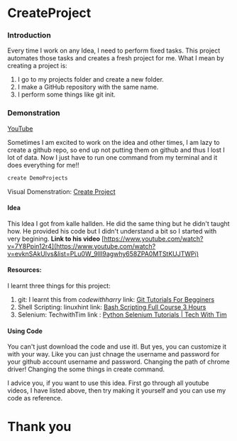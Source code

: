 # CreateProject

### Introduction 
Every time I work on any Idea, I need to perform fixed tasks. This project automates those tasks and creates a fresh project for me. What I mean by creating a project is:
1. I go to my projects folder and create a new folder. 
2. I make a GitHub repository with the same name. 
1. I perform some things like git init.

### Demonstration 
[YouTube](https://www.youtube.com/watch?v=oZKC8-WxKsY)

Sometimes I am excited to work on the idea and other times, I am lazy to create a github repo, so  end up not putting them on github and thus I lost I lot of data. 
Now I just have to run one command from my terminal and it does everything for me!!
```bash
create DemoProjects
```

Visual Domenstration:
[Create Project](https://youtu.be/oZKC8-WxKsY)


#### Idea
This Idea I got from kalle hallden. He did the same thing but he didn't taught how. He provided his code but I didn't understand a bit so I started with very begining. 
__Link to his video__
[https://www.youtube.com/watch?v=7Y8Ppin12r4](https://www.youtube.com/watch?v=evknSAkUIvs&list=PLu0W_9lII9agwhy658ZPA0MTStKUJTWPi)

#### Resources:
I learnt three things for this project:
1. git: I learnt this from _codewithharry_
link: [Git Tutorials For Begginers](https://www.youtube.com/watch?v=evknSAkUIvs&list=PLu0W_9lII9agwhy658ZPA0MTStKUJTWPi)
1. Shell Scripting: linuxhint 
link: [Bash Scripting Full Course 3 Hours](https://www.youtube.com/watch?v=e7BufAVwDiM&t=7343s)
1. Selenium: TechwithTim 
link : [Python Selenium Tutorials | Tech With Tim
](https://www.youtube.com/watch?v=Xjv1sY630Uc&list=PLzMcBGfZo4-n40rB1XaJ0ak1bemvlqumQ)

#### Using Code
You can't just download the code and use itl. But yes, you can customize it with your way. Like you can just chnage the username and password for your github account username and password. 
Changing the path of chrome driver!
Changing the some things in create command. 

I advice you, if you want to use this idea. First go through all youtube videos, I have listed above, then try making it yourself and you can use my code as reference. 

# Thank you

